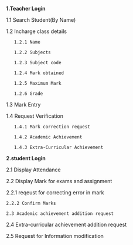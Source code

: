 **1.Teacher Login**
   
   1.1 Search Student(By Name)
   
   1.2 Incharge class details
       
       1.2.1 Name
       
       1.2.2 Subjects
       
       1.2.3 Subject code
       
       1.2.4 Mark obtained
       
       1.2.5 Maximum Mark
       
       1.2.6 Grade
   
   1.3 Mark Entry
   
   1.4 Request Verification
       
       1.4.1 Mark correction request
       
       1.4.2 Academic Achievement
       
       1.4.3 Extra-Curricular Achievement

**2.student Login**

   2.1 Display Attendance

   2.2 Display Mark for exams and assignment

   2.2.1 reqeust for correcting error in mark

    2.2.2 Confirm Marks
  
    2.3 Academic achievement addition request     
  
  2.4 Extra-curricular achievement addition request
  
  2.5 Request for Information modification
  
